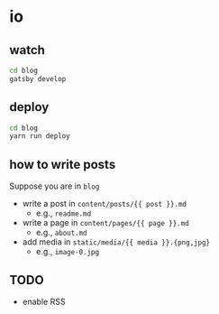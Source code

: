 # io

## watch

```sh
cd blog
gatsby develop
```

## deploy

```sh
cd blog
yarn run deploy
```

## how to write posts

Suppose you are in `blog`

- write a post in `content/posts/{{ post }}.md`
  - e.g., `readme.md`
- write a page in `content/pages/{{ page }}.md`
  - e.g., `about.md`
- add media in `static/media/{{ media }}.{png,jpg}`
  - e.g., `image-0.jpg`

## TODO

- enable RSS

